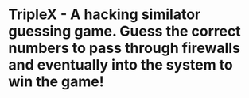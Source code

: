 # TripleX - A hacking similator guessing game. Guess the correct numbers to pass through firewalls and eventually into the system to win the game!
